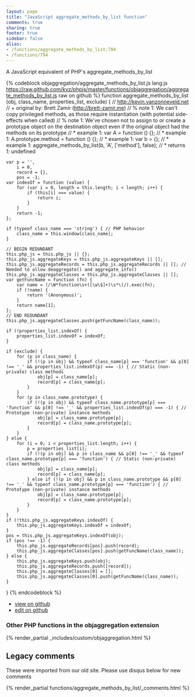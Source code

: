 ```yaml
---
layout: page
title: "JavaScript aggregate_methods_by_list function"
comments: true
sharing: true
footer: true
sidebar: false
alias:
- /functions/aggregate_methods_by_list:794
- /functions/794
---
```

<!-- Generated by Rakefile:build -->
A JavaScript equivalent of PHP's aggregate_methods_by_list

{% codeblock objaggregation/aggregate_methods_by_list.js lang:js https://raw.github.com/kvz/phpjs/master/functions/objaggregation/aggregate_methods_by_list.js raw on github %}
function aggregate_methods_by_list (obj, class_name, properties_list, exclude) {
    // http://kevin.vanzonneveld.net
    // +   original by: Brett Zamir (http://brett-zamir.me)
    // %          note 1: We can't copy privileged methods, as those require instantiation (with potential side-effects when called)
    // %          note 1: We've chosen not to assign to or create a prototype object on the destination object even if the original object had the methods on its prototype
    // *     example 1: var A = function () {};
    // *     example 1: A.prototype.method = function () {};
    // *     example 1: var b = {};
    // *     example 1: aggregate_methods_by_list(b, 'A', ['method'], false);
    // *     returns 1: undefined

    var p = '',
        i = 0,
        record = {},
        pos = -1;
    var indexOf = function (value) {
        for (var i = 0, length = this.length; i < length; i++) {
            if (this[i] === value) {
                return i;
            }
        }
        return -1;
    };

    if (typeof class_name === 'string') { // PHP behavior
        class_name = this.window[class_name];
    }

    // BEGIN REDUNDANT
    this.php_js = this.php_js || {};
    this.php_js.aggregateKeys = this.php_js.aggregateKeys || [];
    this.php_js.aggregateRecords = this.php_js.aggregateRecords || []; // Needed to allow deaggregate() and aggregate_info()
    this.php_js.aggregateClasses = this.php_js.aggregateClasses || [];
    var getFuncName = function (fn) {
        var name = (/\W*function\s+([\w\$]+)\s*\(/).exec(fn);
        if (!name) {
            return '(Anonymous)';
        }
        return name[1];
    };
    // END REDUNDANT
    this.php_js.aggregateClasses.push(getFuncName(class_name));

    if (!properties_list.indexOf) {
        properties_list.indexOf = indexOf;
    }

    if (exclude) {
        for (p in class_name) {
            if (!(p in obj) && typeof class_name[p] === 'function' && p[0] !== '_' && properties_list.indexOf(p) === -1) { // Static (non-private) class methods
                obj[p] = class_name[p];
                record[p] = class_name[p];
            }
        }
        for (p in class_name.prototype) {
            if (!(p in obj) && typeof class_name.prototype[p] === 'function' && p[0] !== '_' && properties_list.indexOf(p) === -1) { // Prototype (non-private) instance methods
                obj[p] = class_name.prototype[p];
                record[p] = class_name.prototype[p];
            }
        }
    } else {
        for (i = 0; i < properties_list.length; i++) {
            p = properties_list[i];
            if (!(p in obj) && p in class_name && p[0] !== '_' && typeof class_name.prototype[p] === 'function') { // Static (non-private) class methods
                obj[p] = class_name[p];
                record[p] = class_name[p];
            } else if (!(p in obj) && p in class_name.prototype && p[0] !== '_' && typeof class_name.prototype[p] === 'function') { // Prototype (non-private) instance methods
                obj[p] = class_name.prototype[p];
                record[p] = class_name.prototype[p];
            }
        }
    }
    if (!this.php_js.aggregateKeys.indexOf) {
        this.php_js.aggregateKeys.indexOf = indexOf;
    }
    pos = this.php_js.aggregateKeys.indexOf(obj);
    if (pos !== -1) {
        this.php_js.aggregateRecords[pos].push(record);
        this.php_js.aggregateClasses[pos].push(getFuncName(class_name));
    } else {
        this.php_js.aggregateKeys.push(obj);
        this.php_js.aggregateRecords.push([record]);
        this.php_js.aggregateClasses[0] = [];
        this.php_js.aggregateClasses[0].push(getFuncName(class_name));
    }
}
{% endcodeblock %}

 - [view on github](https://github.com/kvz/phpjs/blob/master/functions/objaggregation/aggregate_methods_by_list.js)
 - [edit on github](https://github.com/kvz/phpjs/edit/master/functions/objaggregation/aggregate_methods_by_list.js)

### Other PHP functions in the objaggregation extension
{% render_partial _includes/custom/objaggregation.html %}
## Legacy comments
These were imported from our old site. Please use disqus below for new comments
<div style="overflow-y: scroll; max-height: 500px;">
{% render_partial functions/aggregate_methods_by_list/_comments.html %}
</div>
